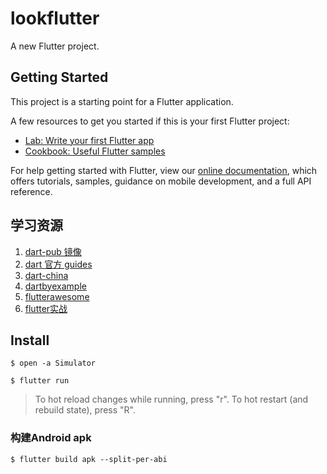 # lookflutter

A new Flutter project.

## Getting Started

This project is a starting point for a Flutter application.

A few resources to get you started if this is your first Flutter project:

- [Lab: Write your first Flutter app](https://flutter.dev/docs/get-started/codelab)
- [Cookbook: Useful Flutter samples](https://flutter.dev/docs/cookbook)

For help getting started with Flutter, view our
[online documentation](https://flutter.dev/docs), which offers tutorials,
samples, guidance on mobile development, and a full API reference.

## 学习资源

1. [dart-pub 镜像](https://mirror.tuna.tsinghua.edu.cn/help/dart-pub/)
2. [dart 官方 guides](https://dart.dev/guides)
3. [dart-china](https://dartcn.com/)
4. [dartbyexample](http://jpryan.me/dartbyexample/)
5. [flutterawesome](https://flutterawesome.com/)
6. [flutter实战](https://github.com/flutterchina/flutter-in-action)

## Install

`$ open -a Simulator`

`$ flutter run`

> To hot reload changes while running, press "r". To hot restart (and rebuild state), press "R".

### 构建Android apk
`$ flutter build apk --split-per-abi`  
